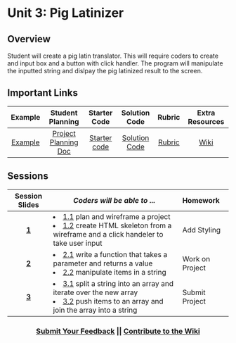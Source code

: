 # Unit 3: Pig Latinizer


## Overview
Student will create a pig latin translator. This will require coders to create and input box and a button with click handler. The program will manipulate the inputted string and dislpay the pig latinized result to the screen.

## Important Links
| Example | Student Planning |  Starter Code | Solution Code  | Rubric | Extra Resources |
|:-------:|:-------:|:-------:|:-------:|:-------:|:-------:|
|[Example](https://scriptedcurriculum.github.io/advanced_piglatinizer_solution/)|[Project Planning Doc](https://docs.google.com/document/d/1gINwUa2YyBhAvlKkdAlfm9gJxnnkbiTPE1QV_O_PmJc/edit)|[Starter code](https://github.com/ScriptEdcurriculum/advanced_piglatinizer_startercode)|[Solution Code](https://github.com/ScriptEdcurriculum/advanced_piglatinizer_solution)|[Rubric](https://drive.google.com/open?id=13vHr_fpuyip958JHw2eYt8P7UQsGz9-crCHPZKyNVf4)|[Wiki](https://github.com/ScriptEdcurriculum/curriculum17-18/wiki/2.-Advanced#unit-3-pig-latinizer)|

## Sessions 
|Session Slides|*Coders will be able to ...*|Homework|
|:-------:|-------|:-------|
|[**1**](https://docs.google.com/presentation/d/10b7CX4ch5s2h4x0GtSGvxmGLD400Edqr8e2YN3bWalE/edit#slide=id.g1e220fa94a_0_26)|<li> [1.1](https://github.com/ScriptEdcurriculum/advanced_piglatinizer_solution/blob/1.1/script.js) plan and wireframe a project</li> <li> [1.2](https://github.com/ScriptEdcurriculum/advanced_piglatinizer_solution/blob/1.2/script.js) create HTML skeleton from a wireframe and a click handeler to take user input</li>|Add Styling|
|[**2**](https://docs.google.com/presentation/d/10b7CX4ch5s2h4x0GtSGvxmGLD400Edqr8e2YN3bWalE/edit#slide=id.g234cb1660e_2_4)|<li>[2.1](https://github.com/ScriptEdcurriculum/advanced_piglatinizer_solution/blob/2.1/script.js) write a function that takes a parameter and returns a value</li> <li> [2.2](https://github.com/ScriptEdcurriculum/advanced_piglatinizer_solution/blob/2.2/script.js) manipulate items in a string</li> |Work on Project|
|[**3**](https://docs.google.com/presentation/d/10b7CX4ch5s2h4x0GtSGvxmGLD400Edqr8e2YN3bWalE/edit#slide=id.g234cb1660e_2_12)|<li> [3.1](https://github.com/ScriptEdcurriculum/advanced_piglatinizer_solution/blob/3.1/script.js) split a string into an array and iterate over the new array</li> <li> [3.2](https://github.com/ScriptEdcurriculum/advanced_piglatinizer_solution/blob/3.2/script.js) push items to an array and join the array into a string</li> |Submit Project|

<h3 align="center"><a href="https://docs.google.com/forms/d/e/1FAIpQLSdmoYjRk6tqJHI5Y1ELjOZ7tiYj58dmoIBEeUaXK5ciIdljIg/viewform">Submit Your Feedback</a> || <a href="https://github.com/ScriptEdcurriculum/curriculum17-18/wiki/2.-Advanced#unit-3-pig-latinizer">Contribute to the Wiki</a></h3>
